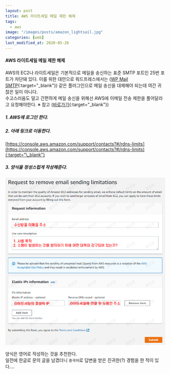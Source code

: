 ```yaml
---
layout: post
title: AWS 라이트세일 메일 제한 해제
tags:
  - aws
image: "/images/posts/amazon_lightsail.jpg"
categories: [web]
last_modified_at: 2020-05-26
---
```


#### AWS 라이트세일 메일 제한 해제

AWS의 EC2나 라이트세일은 기본적으로 메일을 송신하는 표준 SMTP 포트인 25번 포트가 차단돼 있다.
이를 위한 대안으로 워드프레스에서는 ([WP Mail SMTP](https://ko.wordpress.org/plugins/wp-mail-smtp/){:target="\_blank"}) 같은 플러그인으로 메일 송신을 대체해야 되는데 여간 귀찮은 일이 아니다.  
수고스러움도 덜고 간편하게 메일 송신을 위해선 AWS에 이메일 전송 제한을 풀어달라고 요청해야한다. ※ 참고 ([바로가기](https://aws.amazon.com/ko/premiumsupport/knowledge-center/ec2-port-25-throttle/){:target="\_blank"})

##### 1. AWS에 로그인 한다.

##### 2. 아래 링크로 이동한다.

[https://console.aws.amazon.com/support/contacts?#/rdns-limits](https://console.aws.amazon.com/support/contacts?#/rdns-limits){:target="\_blank"}

##### 3. 양식을 정성스럽게 작성해준다.

![aws-lightsail-25port](/images/posts/200526-aws-port.jpg "aws-lightsail-25port")

양식은 영어로 작성하는 것을 추천한다.  
일전에 한글로 문의 글을 남겼더니 `중국어`로 답변을 받은 진귀한(?) 경험을 한 적이 있다....
